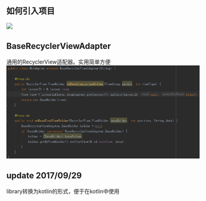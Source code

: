 ## 如何引入项目

[![](https://jitpack.io/v/AlbertLarry/RecyclerViewAdapter.svg)](https://jitpack.io/#AlbertLarry/RecyclerViewAdapter)

## BaseRecyclerViewAdapter
通用的RecyclerView适配器。实用简单方便
![](a.png)

## update 2017/09/29

library转换为kotlin的形式，便于在kotlin中使用
